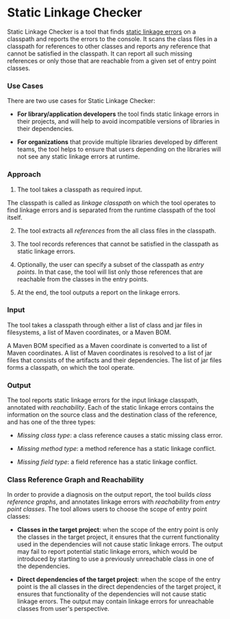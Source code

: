 # Static Linkage Checker

Static Linkage Checker is a tool that finds [static linkage errors](
../library-best-practices/glossary.md#types-of-conflicts-and-compatibility)
on a classpath and reports the errors to the console.
It scans the class files in a classpath for references to other classes and
reports any reference that cannot be satisfied in the classpath.
It can report all such missing references or only those that are reachable from
a given set of entry point classes.

### Use Cases

There are two use cases for Static Linkage Checker:

- **For library/application developers** the tool finds static linkage
  errors in their projects, and will help to avoid incompatible versions of libraries
  in their dependencies.

-  **For organizations** that provide multiple libraries developed by different teams,
  the tool helps to ensure that users depending on the libraries will not see any
  static linkage errors at runtime.

### Approach

1. The tool takes a classpath as required input.

  The classpath is called as _linkage classpath_ on which the tool operates
  to find linkage errors and is separated from the runtime classpath of the tool itself.

2. The tool extracts all _references_ from the all class files in the classpath.

3. The tool records references that cannot be satisfied in the classpath as
  static linkage errors.
  
4. Optionally, the user can specify a subset of the classpath as _entry points_.
  In that case, the tool will list only those references that are reachable
  from the classes in the entry points.

5. At the end, the tool outputs a report on the linkage errors.

### Input

The tool takes a classpath through either a list of class and
jar files in filesystems, a list of Maven coordinates, or a Maven BOM.

A Maven BOM specified as a Maven coordinate is converted to a list of Maven coordinates.
A list of Maven coordinates is resolved to a list of jar files
that consists of the artifacts and their dependencies.
The list of jar files forms a classpath, on which the tool operate.

### Output

The tool reports static linkage errors for the input linkage classpath, annotated
with _reachability_. Each of the static linkage errors contains the information on the
source class and the destination class of the reference, and has one of the three types:

  - _Missing class type_: a class reference causes a static missing class error.

  - _Missing method type_: a method reference has a static linkage conflict.

  - _Missing field type_: a field reference has a static linkage conflict.
     
### Class Reference Graph and Reachability

In order to provide a diagnosis on the output report, the tool builds _class reference graphs_,
and annotates linkage errors with _reachability_ from _entry point classes_.
The tool allows users to choose the scope of entry point classes:

  - **Classes in the target project**: when the scope of the entry point is only the classes in the
    target project, it ensures that the current functionality used in the dependencies will not
    cause static linkage errors.
    The output may fail to report potential static linkage errors, which would be introduced
    by starting to use a previously unreachable class in one of the dependencies.

  - **Direct dependencies of the target project**: when the scope of the entry point is the all
    classes in the direct dependencies of the target project, it ensures that functionality of the
    dependencies will not cause static linkage errors. The output may contain linkage errors for
    unreachable classes from user's perspective.

